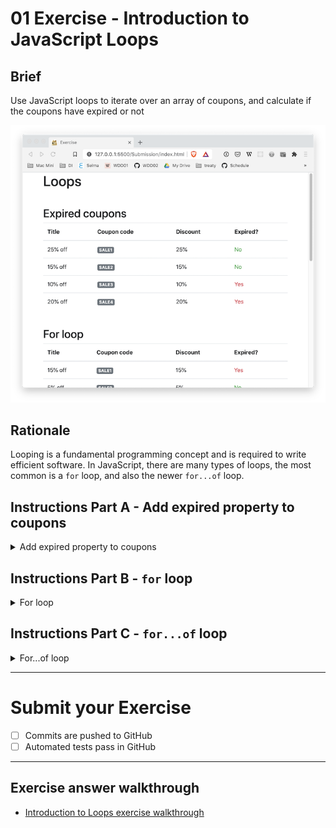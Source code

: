 # 01 Exercise - Introduction to JavaScript Loops

## Brief

Use JavaScript loops to iterate over an array of coupons, and calculate if the coupons have expired or not

![exercise](docs/exercise.png)

## Rationale

Looping is a fundamental programming concept and is required to write efficient software. In JavaScript, there are many types of loops, the most common is a `for` loop, and also the newer `for...of` loop.

## Instructions Part A - Add expired property to coupons

<details>
  <summary>Add expired property to coupons</summary>
  <br>

There is an existing array declared on the `couponsPartA` variable. Each coupon has an expiry date (`expiredAt`), and we need to display if the coupon has expired or not.

1. Find the `Part A` section in `Submission/script.js`
2. Find the `couponsPartA` array. For each item in this array, you need to manually add a new property named `expired`. The first item is done for you, complete the code so there is an `expired` property added to the other three coupons

**Acceptance criteria**

- The `couponsPartA` array contains all of the coupons, with an additional `expired` property
- The value of the `expired` property correctly determines if a coupon is expired or not
- The _Expired coupons_ table on the web page matches the screenshot below

  ![part a](docs/part-a.png)

</details>

## Instructions Part B - `for` loop

<details>
  <summary>For loop</summary>
  <br>

There is an existing array declared on the `couponsPartB` variable. Each coupon has an expiry date (`expiredAt`), and we need to display if the coupon has expired or not.

1. Find the `Part B` section in `Submission/script.js`
2. Using a [for loop](https://developer.mozilla.org/en-US/docs/Web/JavaScript/Reference/Statements/for), loop over the `couponsPartB` array
3. In each loop iteration, get a reference to the coupon object. Add a new property to this `coupon` object named `expired`.
4. The value of the `expired` property should check if the expiry time is greater than the time right now. This can be done the same way as in Part A. Use the following code snippet as an example:

   ```js
   expired: coupon.expiresAt > new Date().getTime(),
   ```

   Note: If you would like more information you can read [`getTime()` on MDN](https://developer.mozilla.org/en-US/docs/Web/JavaScript/Reference/Global_Objects/Date/getTime)

**Acceptance criteria**

- The `couponsPartB` array contains all of the coupon objects, with an additional `expired` property
- The value of the `expired` property correctly determines if a coupon is expired or not
- A `for` loop is used to update the objects inside the `couponsPartB` array
- The _For loop_ table on the web page matches the screenshot below

  ![part b](docs/part-b.png)

</details>

## Instructions Part C - `for...of` loop

<details>
  <summary>For...of loop</summary>
  <br>

1. Find the `Part C` section in `Submission/script.js`
2. Using a [for...of loop](https://developer.mozilla.org/en-US/docs/Web/JavaScript/Reference/Statements/for...of), loop over the `couponsPartC` array
3. In each loop iteration, get a reference to the coupon object. Add a new property to this `coupon` object named `expired`.
4. Like in Part A and B, the value of the `expired` property should check if the expiry time is greater than the time right now.

**Acceptance criteria**

- The `couponsPartC` array contains all of the coupon objects, with an additional `expired` property
- The value of the `expired` property correctly determines if a coupon is expired or not
- A `for` loop is used to update the objects inside the `couponsPartC` array
- The _For...of loop_ table on the web page matches the screenshot below

  ![part c](docs/part-c.png)

</details>

---

# Submit your Exercise

- [ ] Commits are pushed to GitHub
- [ ] Automated tests pass in GitHub

---

## Exercise answer walkthrough

- [Introduction to Loops exercise walkthrough](https://www.loom.com/share/6b072b7398c24383b3e959ef907ee5a0)
